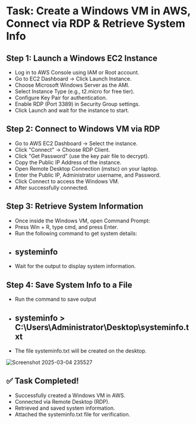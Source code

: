 
# Task: Create a Windows VM in AWS, Connect via RDP & Retrieve System Info
## Step 1: Launch a Windows EC2 Instance
   - Log in to AWS Console using IAM or Root account.
   - Go to EC2 Dashboard → Click Launch Instance.
   - Choose Microsoft Windows Server as the AMI.
   - Select Instance Type (e.g., t2.micro for free tier).
   - Configure Key Pair for authentication.
   - Enable RDP (Port 3389) in Security Group settings.
   - Click Launch and wait for the instance to start.

## Step 2: Connect to Windows VM via RDP
   - Go to AWS EC2 Dashboard → Select the instance.
   - Click "Connect" → Choose RDP Client.
   - Click "Get Password" (use the key pair file to decrypt).
   - Copy the Public IP Address of the instance.
   - Open Remote Desktop Connection (mstsc) on your laptop.
   - Enter the Public IP, Administrator username, and Password.
   - Click Connect to access the Windows VM.
   - After successfully connected.
## Step 3: Retrieve System Information
   - Once inside the Windows VM, open Command Prompt:
   - Press Win + R, type cmd, and press Enter.
   - Run the following command to get system details:
   - ## systeminfo
   - Wait for the output to display system information.
## Step 4: Save System Info to a File
   - Run the command to save output
   - ## systeminfo > C:\Users\Administrator\Desktop\systeminfo.txt
   - The file systeminfo.txt will be created on the desktop.

![Screenshot 2025-03-04 235527](https://github.com/user-attachments/assets/83fb9f2d-475e-48bf-bbbb-4989604d9ed0)
## ✅ Task Completed!
- Successfully created a Windows VM in AWS.
- Connected via Remote Desktop (RDP).
- Retrieved and saved system information.
- Attached the systeminfo.txt file for verification.
